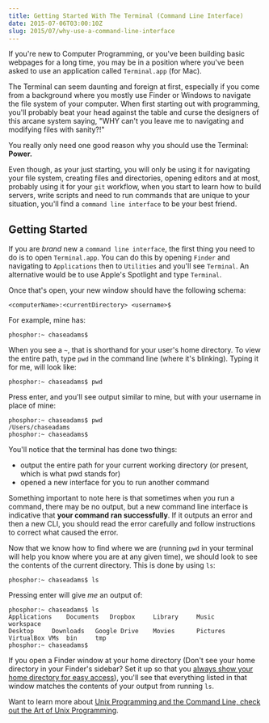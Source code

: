 ```yaml
---
title: Getting Started With The Terminal (Command Line Interface)
date: 2015-07-06T03:00:10Z
slug: 2015/07/why-use-a-command-line-interface
---
```


If you're new to Computer Programming, or you've been building basic webpages for a long time, you may be in a position where you've been asked to use an application called `Terminal.app` (for Mac).

The Terminal can seem daunting and foreign at first, especially if you come from a background where you mostly use Finder or Windows to navigate the file system of your computer. When first starting out with programming, you'll probably beat your head against the table and curse the designers of this arcane system saying, "WHY can't you leave me to navigating and modifying files with sanity?!"

You really only need one good reason why you should use the Terminal: **Power.**

Even though, as your just starting, you will only be using it for navigating your file system, creating files and directories, opening editors and at most, probably using it for your `git` workflow, when you start to learn how to build servers, write scripts and need to run commands that are unique to your situation, you'll find a `command line interface` to be your best friend.

## Getting Started

If you are _brand_ new a `command line interface`, the first thing you need to do is to open `Terminal.app`. You can do this by opening `Finder` and navigating to `Applications` then to `Utilities` and you'll see `Terminal`. An alternative would be to use Apple's Spotlight and type `Terminal`.

Once that's open, your new window should have the following schema:

    <computerName>:<currentDirectory> <username>$

For example, mine has:

    phosphor:~ chaseadams$

When you see a `~`, that is shorthand for your user's home directory. To view the entire path, type `pwd` in the command line (where it's blinking). Typing it for me, will look like:

    phosphor:~ chaseadams$ pwd

Press enter, and you'll see output similar to mine, but with your username in place of mine:

    phosphor:~ chaseadams$ pwd
    /Users/chaseadams
    phosphor:~ chaseadams$

You'll notice that the terminal has done two things:

- output the entire path for your current working directory  (or present, which is what pwd stands for)
- opened a new interface for you to run another command

Something important to note here is that sometimes when you run a command, there may be no output, but a new command line interface is indicative that **your command ran successfully**. If it outputs an error and then a new CLI, you should read the error carefully and follow instructions to correct what caused the error.

Now that we know how to find where we are (running `pwd` in your terminal will help you know where you are at any given time), we should look to see the contents of the current directory. This is done by using `ls`:

    phosphor:~ chaseadams$ ls

Pressing enter will give _me_ an output of:

    phosphor:~ chaseadams$ ls
    Applications    Documents   Dropbox     Library     Music       workspace
    Desktop     Downloads   Google Drive    Movies      Pictures    VirtualBox VMs  bin     tmp
    phosphor:~ chaseadams$

If you open a Finder window at your home directory (Don't see your home directory in your Finder's sidebar? Set it up so that you [always show your home directory for easy access](2014/01/show-your-macs-hard-drive-in-finder-sidebar-and-on-your-desktop)), you'll see that everything listed in that window matches the contents of your output from running `ls`.

Want to learn more about [Unix Programming and the Command Line, check out the Art of Unix Programming](http://www.faqs.org/docs/artu/).
